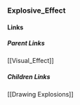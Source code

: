 ### Explosive_Effect
#### Links
##### Parent Links
[[Visual_Effect]]
##### Children Links
[[Drawing Explosions]]

